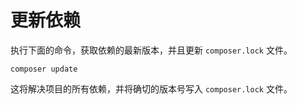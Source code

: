# 更新依赖

执行下面的命令，获取依赖的最新版本，并且更新 `composer.lock` 文件。

```
composer update
```

这将解决项目的所有依赖，并将确切的版本号写入 `composer.lock` 文件。